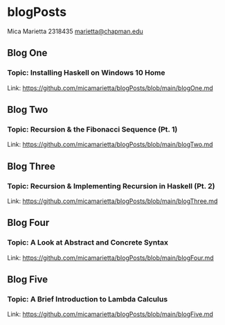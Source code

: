 # blogPosts
Mica Marietta
2318435
marietta@chapman.edu

## Blog One
### Topic: Installing Haskell on Windows 10 Home
Link: https://github.com/micamarietta/blogPosts/blob/main/blogOne.md

## Blog Two
### Topic: Recursion & the Fibonacci Sequence (Pt. 1)
Link: https://github.com/micamarietta/blogPosts/blob/main/blogTwo.md

## Blog Three
### Topic: Recursion & Implementing Recursion in Haskell (Pt. 2)
Link: https://github.com/micamarietta/blogPosts/blob/main/blogThree.md

## Blog Four
### Topic: A Look at Abstract and Concrete Syntax
Link: https://github.com/micamarietta/blogPosts/blob/main/blogFour.md

## Blog Five
### Topic: A Brief Introduction to Lambda Calculus
Link: https://github.com/micamarietta/blogPosts/blob/main/blogFive.md
